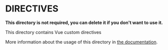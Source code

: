 # DIRECTIVES

**This directory is not required, you can delete it if you don't want to use it.**

This directory contains Vue custom directives

More information about the usage of this directory in [the documentation](https://vuejs.org/v2/guide/custom-directive.html).
